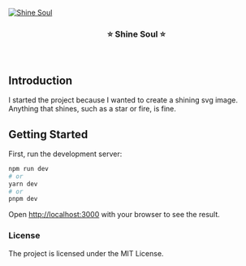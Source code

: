 [![Shine Soul](https://shine-soul.vercel.app/api/star)](https://github.com/proceane/shine-soul)

<div align="center">
<h3>⭐ Shine Soul ⭐</h3>
</div>
<br>

## Introduction
I started the project because I wanted to create a shining svg image.  
Anything that shines, such as a star or fire, is fine.

## Getting Started
First, run the development server:
```bash
npm run dev
# or
yarn dev
# or
pnpm dev
```
Open [http://localhost:3000](http://localhost:3000) with your browser to see the result.

### License
The project is licensed under the MIT License.